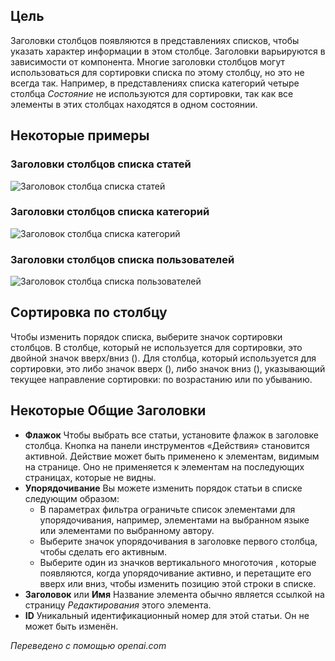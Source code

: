<!-- Filename: Help4.x:List_Column_Headers / Display title: Заголовки столбцов списка -->

## Цель

Заголовки столбцов появляются в представлениях списков, чтобы указать характер информации в этом столбце. Заголовки варьируются в зависимости от компонента. Многие заголовки столбцов могут использоваться для сортировки списка по этому столбцу, но это не всегда так. Например, в представлениях списка категорий четыре столбца *Состояние* не используются для сортировки, так как все элементы в этих столбцах находятся в одном состоянии.

## Некоторые примеры

### Заголовки столбцов списка статей

![Заголовок столбца списка статей](../../../ru/images/common-elements/articles-list-column-header.png)

### Заголовки столбцов списка категорий

![Заголовок столбца списка категорий](../../../ru/images/common-elements/categories-list-column-header.png)

### Заголовки столбцов списка пользователей

![Заголовок столбца списка пользователей](../../../ru/images/common-elements/users-list-column-header.png)

## Сортировка по столбцу

Чтобы изменить порядок списка, выберите значок сортировки столбцов. В столбце, который не используется для сортировки, это двойной значок вверх/вниз (<span class="ms-1 icon-sort" aria-hidden="true"></span>). Для столбца, который используется для сортировки, это либо значок вверх (<span class="ms-1 icon-caret-up" aria-hidden="true"></span>), либо значок вниз (<span class="ms-1 icon-caret-down" aria-hidden="true"></span>), указывающий текущее направление сортировки: по возрастанию или по убыванию.

## Некоторые Общие Заголовки

- **Флажок** Чтобы выбрать все статьи, установите флажок в заголовке столбца. Кнопка на панели инструментов «Действия» становится активной. Действие может быть применено к элементам, видимым на странице. Оно не применяется к элементам на последующих страницах, которые не видны.
- **Упорядочивание** Вы можете изменить порядок статьи в списке следующим образом:
  - В параметрах фильтра ограничьте список элементами для упорядочивания, например, элементами на выбранном языке или элементами по выбранному автору.
  - Выберите значок упорядочивания <i class="fa-solid fa-sort"></i> в заголовке первого столбца, чтобы сделать его активным.
  - Выберите один из значков вертикального многоточия <span class="icon-ellipsis-v"></span>, которые появляются, когда упорядочивание активно, и перетащите его вверх или вниз, чтобы изменить позицию этой строки в списке.
- **Заголовок** или **Имя** Название элемента обычно является ссылкой на страницу *Редактирования* этого элемента.
- **ID** Уникальный идентификационный номер для этой статьи. Он не может быть изменён.

*Переведено с помощью openai.com*

